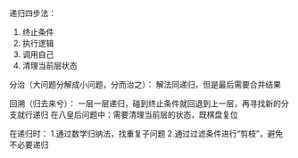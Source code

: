 递归四步法：
1. 终止条件
2. 执行逻辑
3. 调用自己
4. 清理当前层状态

分治（大问题分解成小问题，分而治之）：
解法同递归，但是最后需要合并结果

回溯（归去来兮）：
一层一层递归，碰到终止条件就回退到上一层，再寻找新的分支就行递归
在八皇后问题中：需要清理当前层的状态，既棋盘复位

在递归时：
1.通过数学归纳法，找重复子问题
2.通过过滤条件进行“剪枝”，避免不必要递归